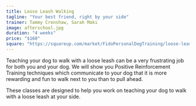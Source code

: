 ```yaml
---
title: Loose Leash Walking
tagline: "Your best friend, right by your side"
trainer: Tammy Crenshaw, Sarah Maki
image: afterschool.jpg
duration: "4 weeks"
price: "$160"
square: "https://squareup.com/market/FidoPersonalDogTraining/loose-leash-walking-llw-web"
---
```

Teaching your dog to walk with a loose leash can be a very frustrating job for 
both you and your dog. We will show you Positive Reinforcement Training 
techniques which communicate to your dog that it is more rewarding and fun to 
walk next to you than to pull ahead.

These classes are designed to help you work on teaching your dog to walk with 
a loose leash at your side.
